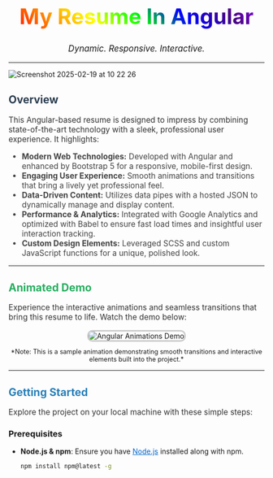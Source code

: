 <!--README -->

<h1 style="text-align: center; font-size: 3em; background: linear-gradient(45deg, #ff0000, #ff7f00, #ffff00, #00ff00, #0000ff, #4b0082, #8f00ff); -webkit-background-clip: text; color: transparent;">
My Resume In Angular
</h1>


<p style="text-align: center; font-style: italic; font-size: 1.2em;">
  Dynamic. Responsive. Interactive.
</p>

---
![Screenshot 2025-02-19 at 10 22 26](https://github.com/user-attachments/assets/fa4aa207-97f2-4a7e-b911-8d8a043ddd12)

## <span style="color:#2c3e50;">Overview</span>

<p style="color: #333; font-size: 1.1em;">
This Angular-based resume is designed to impress by combining state-of-the-art technology with a sleek, professional user experience. It highlights:
</p>
<ul style="color: #444; font-size: 1.1em;">
  <li><strong>Modern Web Technologies:</strong> Developed with Angular and enhanced by Bootstrap 5 for a responsive, mobile-first design.</li>
  <li><strong>Engaging User Experience:</strong> Smooth animations and transitions that bring a lively yet professional feel.</li>
  <li><strong>Data-Driven Content:</strong> Utilizes data pipes with a hosted JSON to dynamically manage and display content.</li>
  <li><strong>Performance & Analytics:</strong> Integrated with Google Analytics and optimized with Babel to ensure fast load times and insightful user interaction tracking.</li>
  <li><strong>Custom Design Elements:</strong> Leveraged SCSS and custom JavaScript functions for a unique, polished look.</li>
</ul>

---

## <span style="color:#27ae60;">Animated Demo</span>

<p style="color: #333; font-size: 1.1em;">
Experience the interactive animations and seamless transitions that bring this resume to life. Watch the demo below:
</p>

<div style="text-align: center;">
  <img src="https://media.giphy.com/media/l0HlQ7LRalwbdHD4c/giphy.gif" alt="Angular Animations Demo" style="border: 3px solid #ccc; border-radius: 10px; max-width: 90%;">
</div>

<p style="text-align: center; font-size: 0.9em;">
*Note: This is a sample animation demonstrating smooth transitions and interactive elements built into the project.*
</p>

---

## <span style="color:#2980b9;">Getting Started</span>

<p style="color: #333; font-size: 1.1em;">
Explore the project on your local machine with these simple steps:
</p>

### Prerequisites

- **Node.js & npm**: Ensure you have <a href="https://nodejs.org/" style="color: #0066cc;">Node.js</a> installed along with npm.
  ```bash
  npm install npm@latest -g
